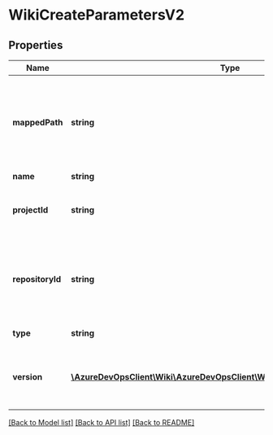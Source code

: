 # WikiCreateParametersV2

## Properties
Name | Type | Description | Notes
------------ | ------------- | ------------- | -------------
**mappedPath** | **string** | Folder path inside repository which is shown as Wiki. Not required for ProjectWiki type. | [optional] 
**name** | **string** | Wiki name. | [optional] 
**projectId** | **string** | ID of the project in which the wiki is to be created. | [optional] 
**repositoryId** | **string** | ID of the git repository that backs up the wiki. Not required for ProjectWiki type. | [optional] 
**type** | **string** | Type of the wiki. | [optional] 
**version** | [**\AzureDevOpsClient\Wiki\AzureDevOpsClient\Wiki\Model\GitVersionDescriptor**](GitVersionDescriptor.md) | Version of the wiki. Not required for ProjectWiki type. | [optional] 

[[Back to Model list]](../README.md#documentation-for-models) [[Back to API list]](../README.md#documentation-for-api-endpoints) [[Back to README]](../README.md)


